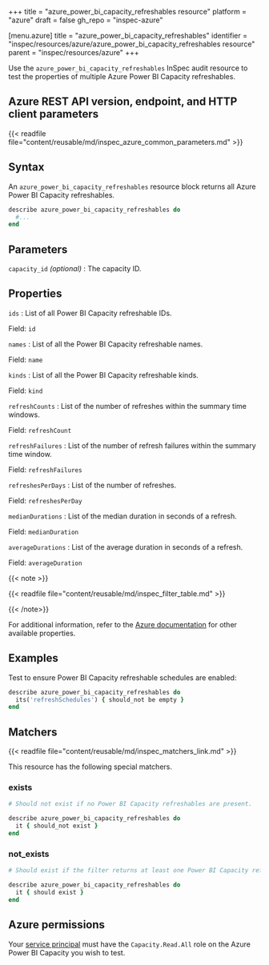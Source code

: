 +++
title = "azure_power_bi_capacity_refreshables resource"
platform = "azure"
draft = false
gh_repo = "inspec-azure"

[menu.azure]
title = "azure_power_bi_capacity_refreshables"
identifier = "inspec/resources/azure/azure_power_bi_capacity_refreshables resource"
parent = "inspec/resources/azure"
+++

Use the `azure_power_bi_capacity_refreshables` InSpec audit resource to test the properties of multiple Azure Power BI Capacity refreshables.

## Azure REST API version, endpoint, and HTTP client parameters

{{< readfile file="content/reusable/md/inspec_azure_common_parameters.md" >}}

## Syntax

An `azure_power_bi_capacity_refreshables` resource block returns all Azure Power BI Capacity refreshables.

```ruby
describe azure_power_bi_capacity_refreshables do
  #...
end
```

## Parameters

`capacity_id` _(optional)_
: The capacity ID.

## Properties

`ids`
: List of all Power BI Capacity refreshable IDs.

  Field: `id`

`names`
: List of all the Power BI Capacity refreshable names.

  Field: `name`

`kinds`
: List of all the Power BI Capacity refreshable kinds.

  Field: `kind`

`refreshCounts`
: List of the number of refreshes within the summary time windows.

  Field: `refreshCount`

`refreshFailures`
: List of the number of refresh failures within the summary time window.

  Field: `refreshFailures`

`refreshesPerDays`
: List of the number of refreshes.

  Field: `refreshesPerDay`

`medianDurations`
: List of the median duration in seconds of a refresh.

  Field: `medianDuration`

`averageDurations`
: List of the average duration in seconds of a refresh.

  Field: `averageDuration`

{{< note >}}

{{< readfile file="content/reusable/md/inspec_filter_table.md" >}}

{{< /note>}}

For additional information, refer to the [Azure documentation](https://docs.microsoft.com/en-us/rest/api/power-bi/capacities/get-refreshables) for other available properties.

## Examples

Test to ensure Power BI Capacity refreshable schedules are enabled:

```ruby
describe azure_power_bi_capacity_refreshables do
  its('refreshSchedules') { should_not be empty }
end
```

## Matchers

{{< readfile file="content/reusable/md/inspec_matchers_link.md" >}}

This resource has the following special matchers.

### exists

```ruby
# Should not exist if no Power BI Capacity refreshables are present.

describe azure_power_bi_capacity_refreshables do
  it { should_not exist }
end
```

### not_exists

```ruby
# Should exist if the filter returns at least one Power BI Capacity refreshables

describe azure_power_bi_capacity_refreshables do
  it { should exist }
end
```

## Azure permissions

Your [service principal](https://learn.microsoft.com/en-us/entra/identity-platform/howto-create-service-principal-portal) must have the `Capacity.Read.All` role on the Azure Power BI Capacity you wish to test.
